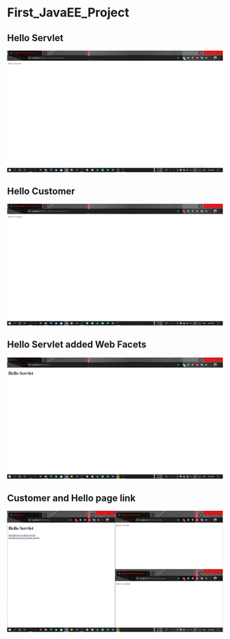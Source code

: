 # First_JavaEE_Project

## Hello Servlet 
![mindula](https://github.com/Mindula-Dilthushan/First_JavaEE_Project/blob/master/images/01%20Hello%20Servlet.jpg)

## Hello Customer 
![mindula](https://github.com/Mindula-Dilthushan/First_JavaEE_Project/blob/master/images/02%20Hello%20Customer.jpg)

## Hello Servlet added Web Facets
![mindula](https://github.com/Mindula-Dilthushan/First_JavaEE_Project/blob/master/images/03%20Hello%20Servlet.jpg)

## Customer and Hello page link
![mindula](https://github.com/Mindula-Dilthushan/First_JavaEE_Project/blob/master/images/04%20Send%20Request%20customer%20and%20hello%20page%20to%20go.jpg)